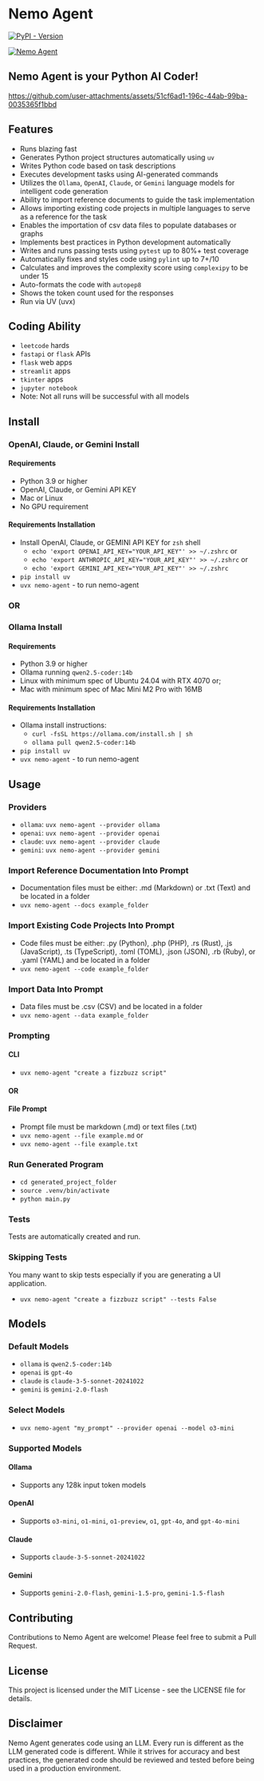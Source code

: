 # Nemo Agent

[![PyPI - Version](https://img.shields.io/pypi/v/nemo-agent)](https://pypi.org/project/nemo-agent/)

[![Nemo Agent](https://cdn.cometheart.com/nemo-agent-2.png)](https://cdn.cometheart.com/nemo-agent.mp4)

## Nemo Agent is your Python AI Coder!


https://github.com/user-attachments/assets/51cf6ad1-196c-44ab-99ba-0035365f1bbd


## Features
* Runs blazing fast
* Generates Python project structures automatically using `uv`
* Writes Python code based on task descriptions
* Executes development tasks using AI-generated commands
* Utilizes the `Ollama`, `OpenAI`, `Claude`, or `Gemini` language models for intelligent code generation
* Ability to import reference documents to guide the task implementation
* Allows importing existing code projects in multiple languages to serve as a reference for the task
* Enables the importation of csv data files to populate databases or graphs
* Implements best practices in Python development automatically
* Writes and runs passing tests using `pytest` up to 80%+ test coverage 
* Automatically fixes and styles code using `pylint` up to 7+/10
* Calculates and improves the complexity score using `complexipy` to be under 15
* Auto-formats the code with `autopep8`
* Shows the token count used for the responses
* Run via UV (uvx)

## Coding Ability
* `leetcode` hards
* `fastapi` or `flask` APIs
* `flask` web apps
* `streamlit` apps
* `tkinter` apps
* `jupyter notebook`
* Note: Not all runs will be successful with all models

## Install 

### OpenAI, Claude, or Gemini Install

#### Requirements
* Python 3.9 or higher
* OpenAI, Claude, or Gemini API KEY
* Mac or Linux
* No GPU requirement

#### Requirements Installation
* Install OpenAI, Claude, or GEMINI API KEY for `zsh` shell
    * `echo 'export OPENAI_API_KEY="YOUR_API_KEY"' >> ~/.zshrc` or
    * `echo 'export ANTHROPIC_API_KEY="YOUR_API_KEY"' >> ~/.zshrc` or
    * `echo 'export GEMINI_API_KEY="YOUR_API_KEY"' >> ~/.zshrc`
* `pip install uv`
* `uvx nemo-agent` - to run nemo-agent

### OR

### Ollama Install

#### Requirements
* Python 3.9 or higher
* Ollama running `qwen2.5-coder:14b`
* Linux with minimum spec of Ubuntu 24.04 with RTX 4070 or;
* Mac with minimum spec of Mac Mini M2 Pro with 16MB 
  
#### Requirements Installation
* Ollama install instructions:
    * `curl -fsSL https://ollama.com/install.sh | sh`
    * `ollama pull qwen2.5-coder:14b`
* `pip install uv`
* `uvx nemo-agent` - to run nemo-agent

## Usage

### Providers
* `ollama`: `uvx nemo-agent --provider ollama`
* `openai`: `uvx nemo-agent --provider openai`
* `claude`: `uvx nemo-agent --provider claude`
* `gemini`: `uvx nemo-agent --provider gemini`

### Import Reference Documentation Into Prompt
* Documentation files must be either: .md (Markdown) or .txt (Text) and be located in a folder
* `uvx nemo-agent --docs example_folder`

### Import Existing Code Projects Into Prompt
* Code files must be either: .py (Python), .php (PHP), .rs (Rust), .js (JavaScript), .ts (TypeScript), .toml (TOML), .json (JSON), .rb (Ruby), or .yaml (YAML) and be located in a folder
* `uvx nemo-agent --code example_folder`

### Import Data Into Prompt
* Data files must be .csv (CSV) and be located in a folder
* `uvx nemo-agent --data example_folder`

### Prompting

#### CLI
* `uvx nemo-agent "create a fizzbuzz script"`

#### OR

#### File Prompt
* Prompt file must be markdown (.md) or text files (.txt)
* `uvx nemo-agent --file example.md` or 
* `uvx nemo-agent --file example.txt`

### Run Generated Program
* `cd generated_project_folder`
* `source .venv/bin/activate`
* `python main.py`

### Tests

Tests are automatically created and run.

### Skipping Tests

You many want to skip tests especially if you are generating a UI application.

* `uvx nemo-agent "create a fizzbuzz script" --tests False`

## Models

### Default Models 
* `ollama` is `qwen2.5-coder:14b`
* `openai` is `gpt-4o`
* `claude` is `claude-3-5-sonnet-20241022`
* `gemini` is `gemini-2.0-flash`

### Select Models
* `uvx nemo-agent "my_prompt" --provider openai --model o3-mini`

### Supported Models

#### Ollama
* Supports any 128k input token models

#### OpenAI
* Supports `o3-mini`, `o1-mini`, `o1-preview`, `o1`, `gpt-4o`, and `gpt-4o-mini`

#### Claude
* Supports `claude-3-5-sonnet-20241022`

#### Gemini
* Supports `gemini-2.0-flash`, `gemini-1.5-pro`, `gemini-1.5-flash`

## Contributing
Contributions to Nemo Agent are welcome! Please feel free to submit a Pull Request.

## License
This project is licensed under the MIT License - see the LICENSE file for details.

## Disclaimer
Nemo Agent generates code using an LLM. Every run is different as the LLM generated code is different. While it strives for accuracy and best practices, the generated code should be reviewed and tested before being used in a production environment.
